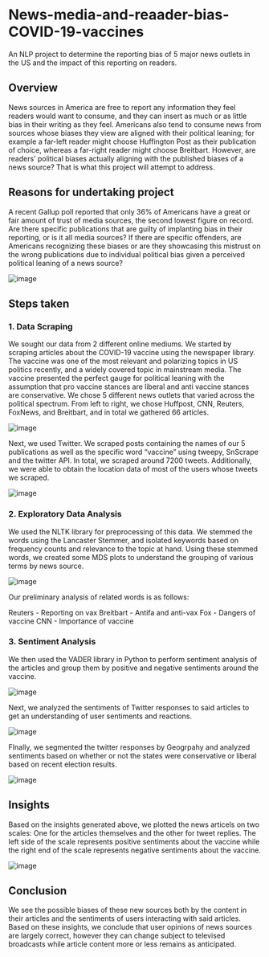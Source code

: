 # News-media-and-reaader-bias-COVID-19-vaccines
An NLP project to determine the reporting bias of 5 major news outlets in the US and the impact of this reporting on readers.

## Overview
News sources in America are free to report any information they feel readers would want to consume, and they can insert as much or as little bias in their writing as they feel. Americans also tend to consume news from sources whose biases they view are aligned with their political leaning; for example a far-left reader might choose Huffington Post as their publication of choice, whereas a far-right reader might choose Breitbart. 
However, are readers’ political biases actually aligning with the published biases of a news source? That is what this project will attempt to address. 

## Reasons for undertaking project
A recent Gallup poll reported that only 36% of Americans have a great or fair amount of trust of media sources, the second lowest figure on record. 
Are there specific publications that are guilty of implanting bias in their reporting, or is it all media sources? If there are specific offenders, are Americans recognizing these biases or are they showcasing this mistrust on the wrong publications due to individual political bias given a perceived political leaning of a news source?

![image](https://user-images.githubusercontent.com/88729964/158274136-8e3c7fbd-1f61-4a52-a9e7-d8728e5a9f3b.png)

## Steps taken

### 1. Data Scraping
We sought our data from 2 different online mediums. We started by scraping articles about the COVID-19 vaccine using the newspaper library. The vaccine was one of the most relevant and polarizing topics in US politics recently, and a widely covered topic in mainstream media. The vaccine presented the perfect gauge for political leaning with the assumption that pro vaccine stances are liberal and anti vaccine stances are conservative. We chose 5 different news outlets that varied across the political spectrum. From left to right, we chose Huffpost, CNN, Reuters, FoxNews, and Breitbart, and in total we gathered 66 articles.

![image](https://user-images.githubusercontent.com/88729964/158274208-0b9fa8e0-cc05-43d3-b953-fd9aff1e2e2f.png)

Next, we used Twitter. We scraped posts containing the names of our 5 publications as well as the specific word “vaccine” using tweepy, SnScrape and the twitter API. In total, we scraped around 7200 tweets. Additionally, we were able to obtain the location data of most of the users whose tweets we scraped.

![image](https://user-images.githubusercontent.com/88729964/158274292-68e6547b-77d3-4ee1-929a-65f72fd02951.png)

### 2. Exploratory Data Analysis

We used the NLTK library for preprocessing of this data. We stemmed the words using the Lancaster Stemmer, and isolated keywords based on frequency counts and relevance to the topic at hand. Using these stemmed words, we created some MDS plots to understand the grouping of various terms by news source.

![image](https://user-images.githubusercontent.com/88729964/158274540-cd544c89-b055-4c00-855a-9f056ecdf9f5.png)

Our preliminary analysis of related words is as follows:

Reuters - Reporting on vax
Breitbart - Antifa and anti-vax
Fox - Dangers of vaccine
CNN - Importance of vaccine

### 3. Sentiment Analysis
We then used the VADER library in Python to perform sentiment analysis of the articles and group them by positive and negative sentiments around the vaccine.

![image](https://user-images.githubusercontent.com/88729964/158274717-85ba9e69-1909-454c-9f13-8aeb40049365.png)

Next, we analyzed the sentiments of Twitter responses to said articles to get an understanding of user sentiments and reactions.

![image](https://user-images.githubusercontent.com/88729964/158274811-f372fd59-ad4d-4ebb-ae3b-b7003c37f752.png)

FInally, we segmented the twitter responses by Geogrpahy and analyzed sentiments based on whether or not the states were conservative or liberal based on recent election results.

![image](https://user-images.githubusercontent.com/88729964/158274894-5e081ba6-c8e0-41db-a4d8-bb1fbf788b7d.png)

## Insights

Based on the insights generated above, we plotted the news articels on two scales: One for the articles themselves and the other for tweet replies. The left side of the scale represents positive sentiments about the vaccine while the right end of the scale represents negative sentiments about the vaccine.

![image](https://user-images.githubusercontent.com/88729964/158275060-e1a8d6ac-bc0c-4888-953a-9fb66a1f2e1f.png)

## Conclusion

We see the possible biases of these new sources both by the content in their articles and the sentiments of users interacting with said articles. Based on these insights, we conclude that user opinions of news sources are largely correct, however they can change subject to televised broadcasts while article content more or less remains as anticipated.













